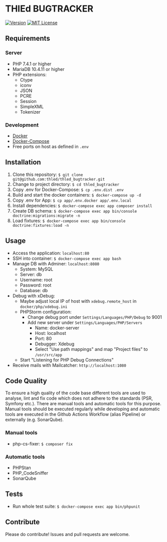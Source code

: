 # THlEd BUGTRACKER

[![Version][version-badge]][changelog] [![MIT License][license-badge]][license]

## Requirements

### Server

- PHP 7.4.1 or higher
- MariaDB 10.4.11 or higher
- PHP extensions:
  - Ctype
  - iconv
  - JSON
  - PCRE
  - Session
  - SimpleXML
  - Tokenizer

### Development

- [Docker][docker]
- [Docker-Compose][docker-compose]
- Free ports on host as defined in `.env`

## Installation

1. Clone this repository: `$ git clone git@github.com:thled/thled_bugtracker.git`
1. Change to project directory: `$ cd thled_bugtracker`
1. Copy .env for Docker-Compose: `$ cp .env.dist .env`
1. Build and start the docker containers: `$ docker-compose up -d`
1. Copy .env for App: `$ cp app/.env.docker app/.env.local`
1. Install dependencies: `$ docker-compose exec app composer install`
1. Create DB schema: `$ docker-compose exec app bin/console doctrine:migrations:migrate -n`
1. Load fixtures: `$ docker-compose exec app bin/console doctrine:fixtures:load -n`

## Usage

- Access the application: `localhost:80`
- SSH into container: `$ docker-compose exec app bash`
- Manage DB with Adminer: `localhost:8080`
  - System: MySQL
  - Server: db
  - Username: root
  - Password: root
  - Database: db
- Debug with xDebug:
  - Maybe adjust local IP of host with `xdebug.remote_host` in `docker/php/xdebug.ini`
  - PHPStorm configuration:
    - Change debug port under `Settings/Languages/PHP/Debug` to 9001
    - Add new server under `Settings/Languages/PHP/Servers`
      - Name: docker-server
      - Host: localhost
      - Port: 80
      - Debugger: Xdebug
      - Select "Use path mappings" and map "Project files" to `/usr/src/app`
  - Start "Listening for PHP Debug Connections"
- Receive mails with Mailcatcher: `http://localhost:1080`

## Code Quality

To ensure a high quality of the code base different tools are used to analyse, lint and fix code which does not adhere to the standards (PSR, Symfony etc.).
There are manual tools and automatic tools for this purpose. Manual tools should be executed regularly while developing and automatic tools are executed in the Github Actions Workflow (alias Pipeline) or externally (e.g. SonarQube).

### Manual tools

- php-cs-fixer: `$ composer fix`

### Automatic tools

- PHPStan
- PHP_CodeSniffer
- SonarQube

## Tests

- Run whole test suite: `$ docker-compose exec app bin/phpunit`

## Contribute

Please do contribute! Issues and pull requests are welcome.

[version-badge]: https://img.shields.io/badge/version-0.4.0-blue.svg
[changelog]: ./CHANGELOG.md
[license-badge]: https://img.shields.io/badge/license-MIT-blue.svg
[license]: ./LICENSE
[docker]: https://docs.docker.com/install/
[docker-compose]: https://docs.docker.com/compose/install/
